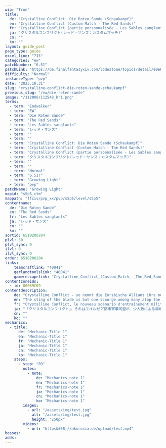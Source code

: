 ```yaml
---
wip: "True"
title:
  de: "Crystalline Conflict: Die Roten Sande (Schaukampf)"
  en: "Crystalline Conflict (Custom Match - The Red Sands)"
  fr: "Crystalline Conflict (partie personnalisée - Les Sables sanglants)"
  ja: "クリスタルコンフリクト(レッド・サンズ：カスタムマッチ)"
  cn: ""
  ko: ""
layout: guide_post
page_type: guide
excel_line: "715"
categories: "ew"
patchNumber: "6.51"
patchLink: "https://de.finalfantasyxiv.com/lodestone/topics/detail/e0e60e53cf65e1eda8e1fe7051b418e24bedb1c4"
difficulty: "Normal"
instanceType: "pvp"
date: "2023.10.31"
slug: "crystalline-conflict-die-roten-sande-schaukampf"
previous_slug: "/ew/die-roten-sande"
image: "/112000/112548_hr1.png"
terms:
  - term: "Endwalker"
  - term: "EW"
  - term: "Die Roten Sande"
  - term: "The Red Sands"
  - term: "Les Sables sanglants"
  - term: "レッド・サンズ"
  - term: ""
  - term: ""
  - term: "Crystalline Conflict: Die Roten Sande (Schaukampf)"
  - term: "Crystalline Conflict (Custom Match - The Red Sands)"
  - term: "Crystalline Conflict (partie personnalisée - Les Sables sanglants)"
  - term: "クリスタルコンフリクト(レッド・サンズ：カスタムマッチ)"
  - term: ""
  - term: ""
  - term: "Normal"
  - term: "6.51!"
  - term: "Growing Light"
  - term: "pvp"
patchName: "Growing Light"
mapid: "s5p5_ctm"
mappath: "ffxiv/pvp_xx/pvp/s5p5/level/s5p5"
contentname:
  de: "Die Roten Sande"
  en: "The Red Sands"
  fr: "Les Sables sanglants"
  ja: "レッド・サンズ"
  cn: ""
  ko: ""
sortid: 6510200204
plvl: 30
plvl_sync: 0
ilvl: 0
ilvl_sync: 0
order: 6510200204
links:
    teamcraftlink: "40041"
    garlandtoolslink: "40041"
    gamerescapelink: "Crystalline_Conflict_(Custom_Match_-_The_Red_Sands)"
contentzoneids:
  - id: 80039C69
contentdescription:
    de: "Crystalline Conflict - so nennt die Eorzäische Allianz ihre neueste Gefechtsübung, die ein Scharmützel zwischen zwei kleinen Trupps simuliert. Es gilt, ein hitziges Schlachtfeld voller magischer Mechanismen zu dominieren und einen Kristall, der das Herzstück der Übung darstellt, sicher an sein Ziel zu bringen!"
    en: "The sting of the blade is but one scourge among many atop the Red Sands! With Astra and Umbra on uncertain ground in this unforgiving arena, newcome pups and Wolves' Den regulars alike must give their all to triumph beneath the desert sun.<br/><br/><br/><br/>At the end of the crystal line, who will stand victorious? Will it be you?"
    fr: "Crystalline Conflict, le nouveau scénario d'entraînement militaire imaginé par l'Alliance éorzéenne, met en scène de petites escouades se livrant de féroces escarmouches. Il ne s'agit pas simplement de vaincre l'équipe adverse, mais d'acheminer une ressource clef unique, le cristal tactique, jusqu'à l'objectif; le tout dans des décors variés, fruits d'un illusionnisme de haut vol. Aux armes, combattants, la victoire se trouve au bout du chemin!"
    ja: "「クリスタルコンフリクト」、それはエオルゼア都市軍事同盟が、少人数による局地戦を想定した新たなる模擬戦である。既存の対人戦闘に、重要物資「タクティカルクリスタル」を確保して目的地に移送するという戦略要素を加味。最新の幻影投射技術で再現された、多彩な環境下で勝利を目指せ！"
    cn: ""
    ko: ""
mechanics:
  - title:
      de: "Mechanic-Title 1"
      en: "Mechanic-Title 1"
      fr: "Mechanic-Title 1"
      ja: "Mechanic-Title 1"
      cn: "Mechanic-Title 1"
      ko: "Mechanic-Title 1"
    steps:
      - step: "09"
        notes:
          - note:
              de: "Mechanics-note 1"
              en: "Mechanics-note 1"
              fr: "Mechanics-note 1"
              ja: "Mechanics-note 1"
              cn: "Mechanics-note 1"
              ko: "Mechanics-note 1"
        images:
          - url: "/assets/img/test.jpg"
            alt: "/assets/img/test.jpg"
            height: "250px"
        videos:
          - url: "https&#58;//akurosia.de/upload/test.mp4"
bosses:
adds:
---
```

